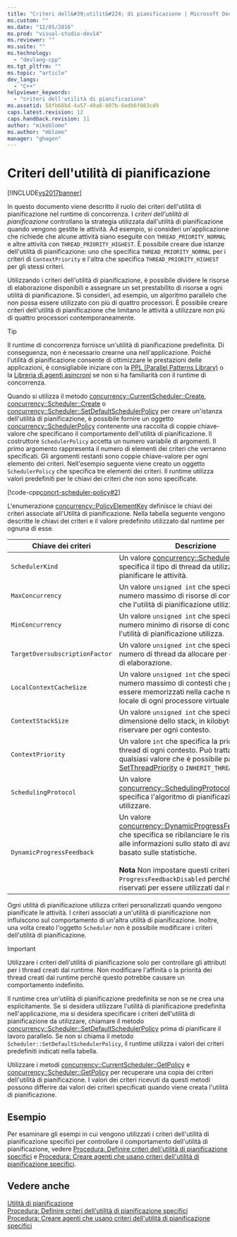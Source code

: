 ```yaml
---
title: "Criteri dell&#39;utilit&#224; di pianificazione | Microsoft Docs"
ms.custom: ""
ms.date: "12/05/2016"
ms.prod: "visual-studio-dev14"
ms.reviewer: ""
ms.suite: ""
ms.technology: 
  - "devlang-cpp"
ms.tgt_pltfrm: ""
ms.topic: "article"
dev_langs: 
  - "C++"
helpviewer_keywords: 
  - "criteri dell'utilità di pianificazione"
ms.assetid: 58fb68bd-4a57-40a8-807b-6edb6f083cd9
caps.latest.revision: 12
caps.handback.revision: 11
author: "mikeblome"
ms.author: "mblome"
manager: "ghogen"
---
```

# Criteri dell&#39;utilit&#224; di pianificazione
[!INCLUDE[vs2017banner](../../assembler/inline/includes/vs2017banner.md)]

In questo documento viene descritto il ruolo dei criteri dell'utilità di pianificazione nel runtime di concorrenza.  I *criteri dell'utilità di pianificazione* controllano la strategia utilizzata dall'utilità di pianificazione quando vengono gestite le attività.  Ad esempio, si consideri un'applicazione che richiede che alcune attività siano eseguite con `THREAD_PRIORITY_NORMAL` e altre attività con `THREAD_PRIORITY_HIGHEST`.  È possibile creare due istanze dell'utilità di pianificazione: uno che specifica `THREAD_PRIORITY_NORMAL` per i criteri di `ContextPriority` e l'altra che specifica `THREAD_PRIORITY_HIGHEST` per gli stessi criteri.  
  
 Utilizzando i criteri dell'utilità di pianificazione, è possibile dividere le risorse di elaborazione disponibili e assegnare un set prestabilito di risorse a ogni utilità di pianificazione.  Si consideri, ad esempio, un algoritmo parallelo che non possa essere utilizzato con più di quattro processori.  È possibile creare criteri dell'utilità di pianificazione che limitano le attività a utilizzare non più di quattro processori contemporaneamente.  
  
> [!TIP]
>  Il runtime di concorrenza fornisce un'utilità di pianificazione predefinita.  Di conseguenza, non è necessario crearne una nell'applicazione.  Poiché l'utilità di pianificazione consente di ottimizzare le prestazioni delle applicazioni, è consigliabile iniziare con la [PPL \(Parallel Patterns Library\)](../../parallel/concrt/parallel-patterns-library-ppl.md) o la [Libreria di agenti asincroni](../../parallel/concrt/asynchronous-agents-library.md) se non si ha familiarità con il runtime di concorrenza.  
  
 Quando si utilizza il metodo [concurrency::CurrentScheduler::Create](../Topic/CurrentScheduler::Create%20Method.md), [concurrency::Scheduler::Create](../Topic/Scheduler::Create%20Method.md) o [concurrency::Scheduler::SetDefaultSchedulerPolicy](../Topic/Scheduler::SetDefaultSchedulerPolicy%20Method.md) per creare un'istanza dell'utilità di pianificazione, è possibile fornire un oggetto [concurrency::SchedulerPolicy](../../parallel/concrt/reference/schedulerpolicy-class.md) contenente una raccolta di coppie chiave\-valore che specificano il comportamento dell'utilità di pianificazione.  Il costruttore `SchedulerPolicy` accetta un numero variabile di argomenti.  Il primo argomento rappresenta il numero di elementi dei criteri che verranno specificati.  Gli argomenti restanti sono coppie chiave\-valore per ogni elemento dei criteri.  Nell'esempio seguente viene creato un oggetto `SchedulerPolicy` che specifica tre elementi dei criteri.  Il runtime utilizza valori predefiniti per le chiavi dei criteri che non sono specificate.  
  
 [!code-cpp[concrt-scheduler-policy#2](../../parallel/concrt/codesnippet/CPP/scheduler-policies_1.cpp)]  
  
 L'enumerazione [concurrency::PolicyElementKey](../Topic/PolicyElementKey%20Enumeration.md) definisce le chiavi dei criteri associate all'Utilità di pianificazione.  Nella tabella seguente vengono descritte le chiavi dei criteri e il valore predefinito utilizzato dal runtime per ognuna di esse.  
  
|Chiave dei criteri|Descrizione|Valore predefinito|  
|------------------------|-----------------|------------------------|  
|`SchedulerKind`|Un valore [concurrency::SchedulerType](../Topic/SchedulerType%20Enumeration.md) che specifica il tipo di thread da utilizzare per pianificare le attività.|`ThreadScheduler` \(utilizzare thread normali\).  Questo è l'unico valore valido per questa chiave.|  
|`MaxConcurrency`|Un valore `unsigned int` che specifica il numero massimo di risorse di concorrenza che l'utilità di pianificazione utilizza.|[concurrency::MaxExecutionResources](../Topic/MaxExecutionResources%20Constant.md)|  
|`MinConcurrency`|Un valore `unsigned int` che specifica il numero minimo di risorse di concorrenza che l'utilità di pianificazione utilizza.|`1`|  
|`TargetOversubscriptionFactor`|Un valore `unsigned int` che specifica il numero di thread da allocare per ogni risorsa di elaborazione.|`1`|  
|`LocalContextCacheSize`|Un valore `unsigned int` che specifica il numero massimo di contesti che possono essere memorizzati nella cache nella coda locale di ogni processore virtuale.|`8`|  
|`ContextStackSize`|Un valore `unsigned int` che specifica la dimensione dello stack, in kilobyte, da riservare per ogni contesto.|`0` \(utilizzare la dimensione dello stack predefinita\)|  
|`ContextPriority`|Un valore `int` che specifica la priorità dei thread di ogni contesto.  Può trattarsi di qualsiasi valore che è possibile passare a [SetThreadPriority](http://msdn.microsoft.com/library/windows/desktop/ms686277) o `INHERIT_THREAD_PRIORITY`.|`THREAD_PRIORITY_NORMAL`|  
|`SchedulingProtocol`|Un valore [concurrency::SchedulingProtocolType](../Topic/SchedulingProtocolType%20Enumeration.md) che specifica l'algoritmo di pianificazione da utilizzare.|`EnhanceScheduleGroupLocality`|  
|`DynamicProgressFeedback`|Un valore [concurrency::DynamicProgressFeedbackType](../Topic/DynamicProgressFeedbackType%20Enumeration.md) che specifica se ribilanciare le risorse in base alle informazioni sullo stato di avanzamento basato sulle statistiche.<br /><br /> **Nota** Non impostare questi criteri su `ProgressFeedbackDisabled` perché sono riservati per essere utilizzati dal runtime.|`ProgressFeedbackEnabled`|  
  
 Ogni utilità di pianificazione utilizza criteri personalizzati quando vengono pianificate le attività.  I criteri associati a un'utilità di pianificazione non influiscono sul comportamento di un'altra utilità di pianificazione.  Inoltre, una volta creato l'oggetto `Scheduler` non è possibile modificare i criteri dell'utilità di pianificazione.  
  
> [!IMPORTANT]
>  Utilizzare i criteri dell'utilità di pianificazione solo per controllare gli attributi per i thread creati dal runtime.  Non modificare l'affinità o la priorità dei thread creati dal runtime perché questo potrebbe causare un comportamento indefinito.  
  
 Il runtime crea un'utilità di pianificazione predefinita se non se ne crea una esplicitamente.  Se si desidera utilizzare l'utilità di pianificazione predefinita nell'applicazione, ma si desidera specificare i criteri dell'utilità di pianificazione da utilizzare, chiamare il metodo [concurrency::Scheduler::SetDefaultSchedulerPolicy](../Topic/Scheduler::SetDefaultSchedulerPolicy%20Method.md) prima di pianificare il lavoro parallelo.  Se non si chiama il metodo `Scheduler::SetDefaultSchedulerPolicy`, il runtime utilizza i valori dei criteri predefiniti indicati nella tabella.  
  
 Utilizzare i metodi [concurrency::CurrentScheduler::GetPolicy](../Topic/CurrentScheduler::GetPolicy%20Method.md) e [concurrency::Scheduler::GetPolicy](../Topic/Scheduler::GetPolicy%20Method.md) per recuperare una copia dei criteri dell'utilità di pianificazione.  I valori dei criteri ricevuti da questi metodi possono differire dai valori dei criteri specificati quando viene creata l'utilità di pianificazione.  
  
## Esempio  
 Per esaminare gli esempi in cui vengono utilizzati i criteri dell'utilità di pianificazione specifici per controllare il comportamento dell'utilità di pianificazione, vedere [Procedura: Definire criteri dell'utilità di pianificazione specifici](../../parallel/concrt/how-to-specify-specific-scheduler-policies.md) e [Procedura: Creare agenti che usano criteri dell'utilità di pianificazione specifici](../../parallel/concrt/how-to-create-agents-that-use-specific-scheduler-policies.md).  
  
## Vedere anche  
 [Utilità di pianificazione](../../parallel/concrt/task-scheduler-concurrency-runtime.md)   
 [Procedura: Definire criteri dell'utilità di pianificazione specifici](../../parallel/concrt/how-to-specify-specific-scheduler-policies.md)   
 [Procedura: Creare agenti che usano criteri dell'utilità di pianificazione specifici](../../parallel/concrt/how-to-create-agents-that-use-specific-scheduler-policies.md)